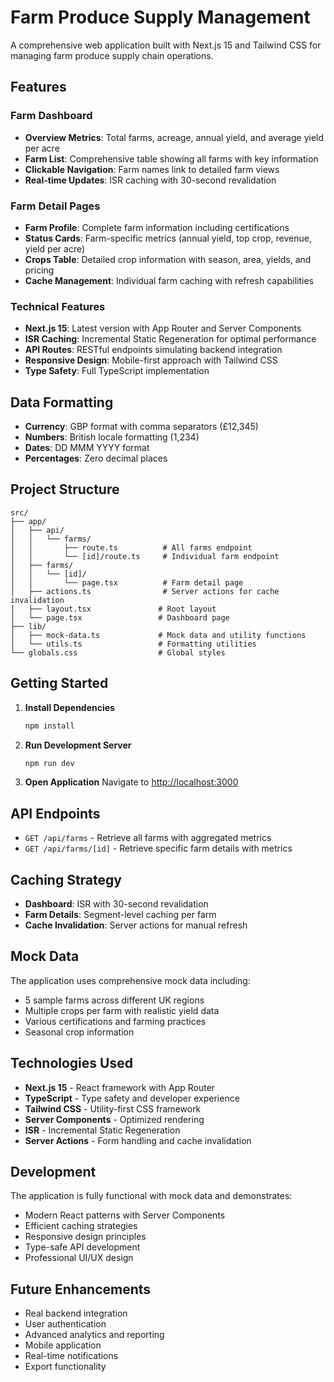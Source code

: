 # Farm Produce Supply Management

A comprehensive web application built with Next.js 15 and Tailwind CSS for managing farm produce supply chain operations.

## Features

### Farm Dashboard
- **Overview Metrics**: Total farms, acreage, annual yield, and average yield per acre
- **Farm List**: Comprehensive table showing all farms with key information
- **Clickable Navigation**: Farm names link to detailed farm views
- **Real-time Updates**: ISR caching with 30-second revalidation

### Farm Detail Pages
- **Farm Profile**: Complete farm information including certifications
- **Status Cards**: Farm-specific metrics (annual yield, top crop, revenue, yield per acre)
- **Crops Table**: Detailed crop information with season, area, yields, and pricing
- **Cache Management**: Individual farm caching with refresh capabilities

### Technical Features
- **Next.js 15**: Latest version with App Router and Server Components
- **ISR Caching**: Incremental Static Regeneration for optimal performance
- **API Routes**: RESTful endpoints simulating backend integration
- **Responsive Design**: Mobile-first approach with Tailwind CSS
- **Type Safety**: Full TypeScript implementation

## Data Formatting

- **Currency**: GBP format with comma separators (£12,345)
- **Numbers**: British locale formatting (1,234)
- **Dates**: DD MMM YYYY format
- **Percentages**: Zero decimal places

## Project Structure

```
src/
├── app/
│   ├── api/
│   │   └── farms/
│   │       ├── route.ts          # All farms endpoint
│   │       └── [id]/route.ts     # Individual farm endpoint
│   ├── farms/
│   │   └── [id]/
│   │       └── page.tsx          # Farm detail page
│   ├── actions.ts                # Server actions for cache invalidation
│   ├── layout.tsx               # Root layout
│   └── page.tsx                 # Dashboard page
├── lib/
│   ├── mock-data.ts             # Mock data and utility functions
│   └── utils.ts                 # Formatting utilities
└── globals.css                  # Global styles
```

## Getting Started

1. **Install Dependencies**
   ```bash
   npm install
   ```

2. **Run Development Server**
   ```bash
   npm run dev
   ```

3. **Open Application**
   Navigate to [http://localhost:3000](http://localhost:3000)

## API Endpoints

- `GET /api/farms` - Retrieve all farms with aggregated metrics
- `GET /api/farms/[id]` - Retrieve specific farm details with metrics

## Caching Strategy

- **Dashboard**: ISR with 30-second revalidation
- **Farm Details**: Segment-level caching per farm
- **Cache Invalidation**: Server actions for manual refresh

## Mock Data

The application uses comprehensive mock data including:
- 5 sample farms across different UK regions
- Multiple crops per farm with realistic yield data
- Various certifications and farming practices
- Seasonal crop information

## Technologies Used

- **Next.js 15** - React framework with App Router
- **TypeScript** - Type safety and developer experience
- **Tailwind CSS** - Utility-first CSS framework
- **Server Components** - Optimized rendering
- **ISR** - Incremental Static Regeneration
- **Server Actions** - Form handling and cache invalidation

## Development

The application is fully functional with mock data and demonstrates:
- Modern React patterns with Server Components
- Efficient caching strategies
- Responsive design principles
- Type-safe API development
- Professional UI/UX design

## Future Enhancements

- Real backend integration
- User authentication
- Advanced analytics and reporting
- Mobile application
- Real-time notifications
- Export functionality